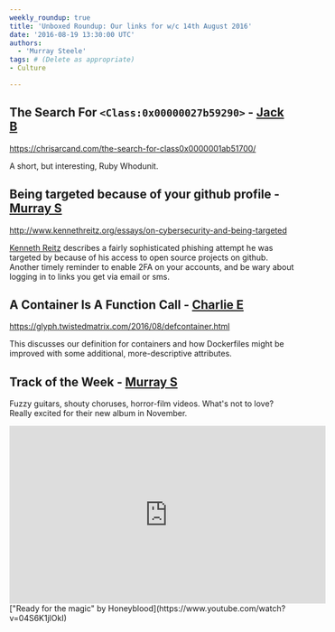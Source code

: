 ```yaml
---
weekly_roundup: true
title: 'Unboxed Roundup: Our links for w/c 14th August 2016'
date: '2016-08-19 13:30:00 UTC'
authors:
  - 'Murray Steele'
tags: # (Delete as appropriate)
- Culture

---
```


## The Search For `<Class:0x00000027b59290>` - [Jack B](/team#jack-bracewell)

https://chrisarcand.com/the-search-for-class0x0000001ab51700/

A short, but interesting, Ruby Whodunit.

## Being targeted because of your github profile - [Murray S](/team#murray-steele)

http://www.kennethreitz.org/essays/on-cybersecurity-and-being-targeted

[Kenneth Reitz](http://www.kennethreitz.org/) describes a fairly sophisticated phishing attempt he was targeted by because of his access to open source projects on github.  Another timely reminder to enable 2FA on your accounts, and be wary about logging in to links you get via email or sms.

## A Container Is A Function Call - [Charlie E](/team#charlie-egan)

https://glyph.twistedmatrix.com/2016/08/defcontainer.html

This discusses our definition for containers and how Dockerfiles might be improved with some additional, more-descriptive attributes.

## Track of the Week - [Murray S](/team#murray-steele)

Fuzzy guitars, shouty choruses, horror-film videos.  What's not to love?  Really excited for their new album in November.

<iframe width="560" height="315" src="https://www.youtube.com/embed/04S6K1jlOkI" frameborder="0" allowfullscreen></iframe>
["Ready for the magic" by Honeyblood](https://www.youtube.com/watch?v=04S6K1jlOkI)
